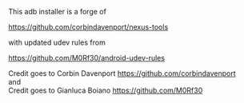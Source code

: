 This adb installer is a forge of 

https://github.com/corbindavenport/nexus-tools

with updated udev rules from 

https://github.com/M0Rf30/android-udev-rules

Credit goes to Corbin Davenport https://github.com/corbindavenport  
and  
Credit goes to Gianluca Boiano https://github.com/M0Rf30
